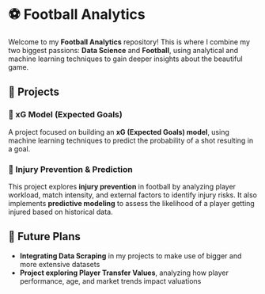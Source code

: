 # ⚽ Football Analytics  

Welcome to my **Football Analytics** repository! This is where I combine my two biggest passions: **Data Science** and **Football**, using analytical and machine learning techniques to gain deeper insights about the beautiful game.

## 📌 Projects  

### 🏹 xG Model (Expected Goals)  
A project focused on building an **xG (Expected Goals) model**, using machine learning techniques to predict the probability of a shot resulting in a goal.  

### 🏥 Injury Prevention & Prediction  
This project explores **injury prevention** in football by analyzing player workload, match intensity, and external factors to identify injury risks. It also implements **predictive modeling** to assess the likelihood of a player getting injured based on historical data.  

## 🚀 Future Plans  
- **Integrating Data Scraping** in my projects to make use of bigger and more extensive datasets  
- **Project exploring Player Transfer Values**, analyzing how player performance, age, and market trends impact valuations  
